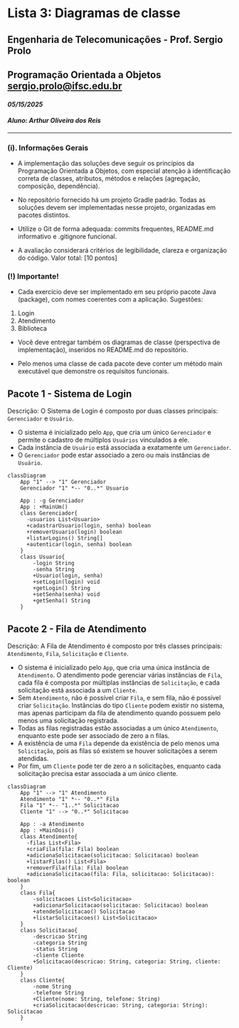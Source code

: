 # Lista 3: Diagramas de classe

## Engenharia de Telecomunicações - Prof. Sergio Prolo

## Programação Orientada a Objetos sergio.prolo@ifsc.edu.br

#### _05/15/2025_
#### _Aluno: Arthur Oliveira dos Reis_

---

### (i). Informações Gerais

- A implementação das soluções deve seguir os princípios da Programação Orientada a Objetos,
com especial atenção à identificação correta de classes, atributos, métodos e relações (agregação,
composição, dependência).

- No repositório fornecido há um projeto Gradle padrão. Todas as soluções devem ser implementadas
nesse projeto, organizadas em pacotes distintos.

- Utilize o Git de forma adequada: commits frequentes, README.md informativo e .gitignore funcional.

- A avaliação considerará critérios de legibilidade, clareza e organização do código. Valor total: [10
pontos]

### (!) Importante!

- Cada exercício deve ser implementado em seu próprio pacote Java (package), com nomes coerentes
com a aplicação. Sugestões:

1. Login
2. Atendimento
3. Biblioteca

- Você deve entregar também os diagramas de classe (perspectiva de implementação), inseridos no
README.md do repositório.

- Pelo menos uma classe de cada pacote deve conter um método main executável que demonstre os
requisitos funcionais.

## Pacote 1 - Sistema de Login

Descrição: O Sistema de Login é composto por duas classes principais: `Gerenciador` e `Usuário`.

- O sistema é inicializado pelo `App`, que cria um único `Gerenciador` e permite o cadastro de múltiplos `Usuários` vinculados a ele.
- Cada instância de `Usuário` está associada a exatamente um `Gerenciador`.
- O `Gerenciador` pode estar associado a zero ou mais instâncias de `Usuário`.

```mermaid
classDiagram
    App "1" --> "1" Gerenciador
    Gerenciador "1" *-- "0..*" Usuario

    App : -g Gerenciador
    App : +MainUm()
    class Gerenciador{
      -usuarios List<Usuario>
      +cadastrarUsuario(login, senha) boolean
      +removerUsuario(login) boolean
      +listarLogins() String[]
      +autenticar(login, senha) boolean
    }
    class Usuario{
        -login String
        -senha String
        +Usuario(login, senha)
        +setLogin(login) void
        +getLogin() String
        +setSenha(senha) void
        +getSenha() String
    }
```

## Pacote 2 - Fila de Atendimento

Descrição: A Fila de Atendimento é composto por três classes principais: `Atendimento`, `Fila`, `Solicitação` e `Cliente`.

- O sistema é inicializado pelo `App`, que cria uma única instância de `Atendimento`. O atendimento pode gerenciar várias instâncias de `Fila`, cada fila é composta por múltiplas instâncias de `Solicitação`, e cada solicitação está associada a um `Cliente`.
- Sem `Atendimento`, não é possível criar `Fila`, e sem fila, não é possível criar `Solicitação`. Instâncias do tipo `Cliente` podem existir no sistema, mas apenas participam da fila de atendimento quando possuem pelo menos uma solicitação registrada.
- Todas as filas registradas estão associadas a um único `Atendimento`, enquanto este pode ser associado de zero a n filas.
- A existência de uma `Fila` depende da existência de pelo menos uma `Solicitação`, pois as filas só existem se houver solicitações a serem atendidas.
- Por fim, um `Cliente` pode ter de zero a n solicitações, enquanto cada solicitação precisa estar associada a um único cliente.

```mermaid
classDiagram
    App "1" --> "1" Atendimento
    Atendimento "1" *-- "0..*" Fila
    Fila "1" *-- "1..*" Solicitacao
    Cliente "1" --> "0..*" Solicitacao

    App : -a Atendimento
    App : +MainDois()
    class Atendimento{
      -filas List<Fila>
      +criaFila(fila: Fila) boolean
      +adicionaSolicitacao(solicitacao: Solicitacao) boolean
      +listarFilas() List<Fila>
      +removerFila(fila: Fila) boolean
      +adicionaSolicitacao(fila: Fila, solicitacao: Solicitacao): boolean
    }
    class Fila{
        -solicitacoes List<Solicitacao>
        +adicionarSolicitacao(solicitacao: Solicitacao) boolean
        +atendeSolicitacao() Solicitacao
        +listarSolicitacoes() List<Solicitacao>
    }
    class Solicitacao{
        -descricao String
        -categoria String
        -status String
        -cliente Cliente
        +Solicitacao(descricao: String, categoria: String, cliente: Cliente)
    }
    class Cliente{
        -nome String
        -telefone String
        +Cliente(nome: String, telefone: String)
        +criaSolicitacao(descricao: String, categoria: String): Solicitacao
    }
```